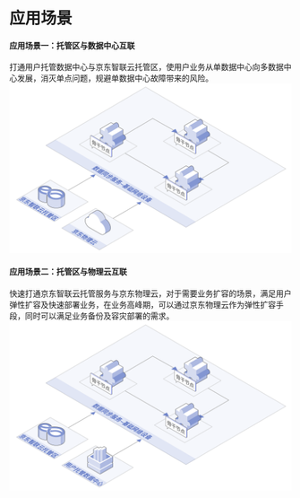 # 应用场景
      
#### 应用场景一：托管区与数据中心互联
打通用户托管数据中心与京东智联云托管区，使用户业务从单数据中心向多数据中心发展，消灭单点问题，规避单数据中心故障带来的风险。
![](../../../../image/Hyper-Converged-IDC/Direct-Link/DL-01.png)

#### 应用场景二：托管区与物理云互联
快速打通京东智联云托管服务与京东物理云，对于需要业务扩容的场景，满足用户弹性扩容及快速部署业务，在业务高峰期，可以通过京东物理云作为弹性扩容手段，同时可以满足业务备份及容灾部署的需求。
![](../../../../image/Hyper-Converged-IDC/Direct-Link/DL-02.png)
